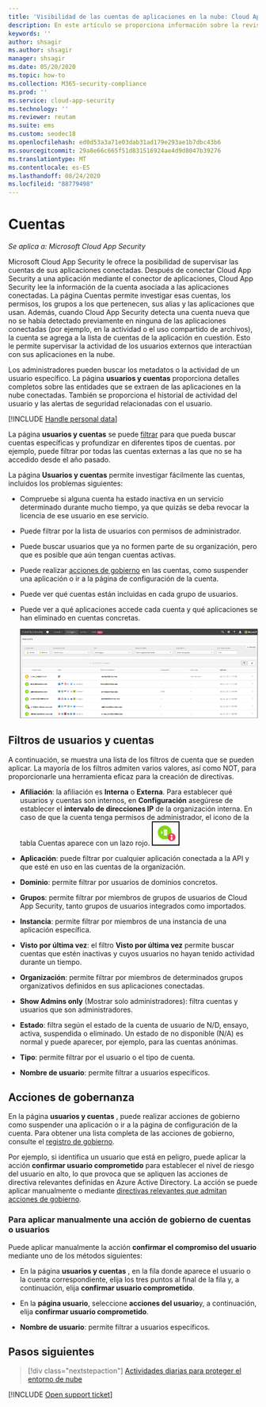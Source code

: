 ```yaml
---
title: 'Visibilidad de las cuentas de aplicaciones en la nube: Cloud App Security'
description: En este artículo se proporciona información sobre la revisión de las cuentas de las aplicaciones conectadas.
keywords: ''
author: shsagir
ms.author: shsagir
manager: shsagir
ms.date: 05/20/2020
ms.topic: how-to
ms.collection: M365-security-compliance
ms.prod: ''
ms.service: cloud-app-security
ms.technology: ''
ms.reviewer: reutam
ms.suite: ems
ms.custom: seodec18
ms.openlocfilehash: ed0d53a3a71e03dab31ad179e293ae1b7dbc43b6
ms.sourcegitcommit: 29a8e66c665f51d831516924ae4d9d8047b39276
ms.translationtype: MT
ms.contentlocale: es-ES
ms.lasthandoff: 08/24/2020
ms.locfileid: "88779498"
---
```

# <a name="accounts"></a>Cuentas

*Se aplica a: Microsoft Cloud App Security*

Microsoft Cloud App Security le ofrece la posibilidad de supervisar las cuentas de sus aplicaciones conectadas. Después de conectar Cloud App Security a una aplicación mediante el conector de aplicaciones, Cloud App Security lee la información de la cuenta asociada a las aplicaciones conectadas. La página Cuentas permite investigar esas cuentas, los permisos, los grupos a los que pertenecen, sus alias y las aplicaciones que usan. Además, cuando Cloud App Security detecta una cuenta nueva que no se había detectado previamente en ninguna de las aplicaciones conectadas (por ejemplo, en la actividad o el uso compartido de archivos), la cuenta se agrega a la lista de cuentas de la aplicación en cuestión. Esto le permite supervisar la actividad de los usuarios externos que interactúan con sus aplicaciones en la nube.

Los administradores pueden buscar los metadatos o la actividad de un usuario específico. La página **usuarios y cuentas** proporciona detalles completos sobre las entidades que se extraen de las aplicaciones en la nube conectadas. También se proporciona el historial de actividad del usuario y las alertas de seguridad relacionadas con el usuario.

[!INCLUDE [Handle personal data](../includes/gdpr-intro-sentence.md)]

La página **usuarios y cuentas** se puede [filtrar](#users-and-accounts-filters) para que pueda buscar cuentas específicas y profundizar en diferentes tipos de cuentas. por ejemplo, puede filtrar por todas las cuentas externas a las que no se ha accedido desde el año pasado.

La página **Usuarios y cuentas** permite investigar fácilmente las cuentas, incluidos los problemas siguientes:

* Compruebe si alguna cuenta ha estado inactiva en un servicio determinado durante mucho tiempo, ya que quizás se deba revocar la licencia de ese usuario en ese servicio.

* Puede filtrar por la lista de usuarios con permisos de administrador.
* Puede buscar usuarios que ya no formen parte de su organización, pero que es posible que aún tengan cuentas activas.
* Puede realizar [acciones de gobierno](#governance-actions) en las cuentas, como suspender una aplicación o ir a la página de configuración de la cuenta.
* Puede ver qué cuentas están incluidas en cada grupo de usuarios.  
* Puede ver a qué aplicaciones accede cada cuenta y qué aplicaciones se han eliminado en cuentas concretas.

    ![pantalla cuentas](./media/accounts-page.png)

## <a name="users-and-accounts-filters"></a>Filtros de usuarios y cuentas

A continuación, se muestra una lista de los filtros de cuenta que se pueden aplicar. La mayoría de los filtros admiten varios valores, así como NOT, para proporcionarle una herramienta eficaz para la creación de directivas.  
  
<!--- **Account name**: The account name is the primary alias of the user, but other identifiers from other Microsoft accounts (Office 365 and Azure Active Directory) such as proxy addresses, aliases, SID are supported and consolidated beneath the primary alias. -->

* **Afiliación**: la afiliación es **Interna** o **Externa**. Para establecer qué usuarios y cuentas son internos, en **Configuración** asegúrese de establecer el **intervalo de direcciones IP** de la organización interna. En caso de que la cuenta tenga permisos de administrador, el icono de la tabla Cuentas aparece con un lazo rojo. ![icono de administrador de cuentas](./media/accounts-admin-icon.png)

* **Aplicación**: puede filtrar por cualquier aplicación conectada a la API y que esté en uso en las cuentas de la organización.
* **Dominio**: permite filtrar por usuarios de dominios concretos.
* **Grupos**: permite filtrar por miembros de grupos de usuarios de Cloud App Security, tanto grupos de usuarios integrados como importados.
* **Instancia**: permite filtrar por miembros de una instancia de una aplicación específica.
* **Visto por última vez**: el filtro **Visto por última vez** permite buscar cuentas que estén inactivas y cuyos usuarios no hayan tenido actividad durante un tiempo.
* **Organización**: permite filtrar por miembros de determinados grupos organizativos definidos en sus aplicaciones conectadas.
* **Show Admins only** (Mostrar solo administradores): filtra cuentas y usuarios que son administradores.
* **Estado**: filtra según el estado de la cuenta de usuario de N/D, ensayo, activa, suspendida o eliminado. Un estado de no disponible (N/A) es normal y puede aparecer, por ejemplo, para las cuentas anónimas.
* **Tipo**: permite filtrar por el usuario o el tipo de cuenta.
* **Nombre de usuario**: permite filtrar a usuarios específicos.

## <a name="governance-actions"></a>Acciones de gobernanza

En la página **usuarios y cuentas** , puede realizar acciones de gobierno como suspender una aplicación o ir a la página de configuración de la cuenta. Para obtener una lista completa de las acciones de gobierno, consulte el [registro de gobierno](governance-actions.md).

Por ejemplo, si identifica un usuario que está en peligro, puede aplicar la acción **confirmar usuario comprometido** para establecer el nivel de riesgo del usuario en alto, lo que provoca que se apliquen las acciones de directiva relevantes definidas en Azure Active Directory. La acción se puede aplicar manualmente o mediante [directivas relevantes que admitan acciones de gobierno](governance-actions.md).

### <a name="to-manually-apply-a-user-or-account-governance-action"></a>Para aplicar manualmente una acción de gobierno de cuentas o usuarios

Puede aplicar manualmente la acción **confirmar el compromiso del usuario** mediante uno de los métodos siguientes:

* En la página **usuarios y cuentas** , en la fila donde aparece el usuario o la cuenta correspondiente, elija los tres puntos al final de la fila y, a continuación, elija **confirmar usuario comprometido**.

* En la **página usuario**, seleccione **acciones del usuario**y, a continuación, elija **confirmar usuario comprometido**.

* **Nombre de usuario**: permite filtrar a usuarios específicos.

## <a name="next-steps"></a>Pasos siguientes

> [!div class="nextstepaction"]
> [Actividades diarias para proteger el entorno de nube](daily-activities-to-protect-your-cloud-environment.md)

[!INCLUDE [Open support ticket](includes/support.md)]
